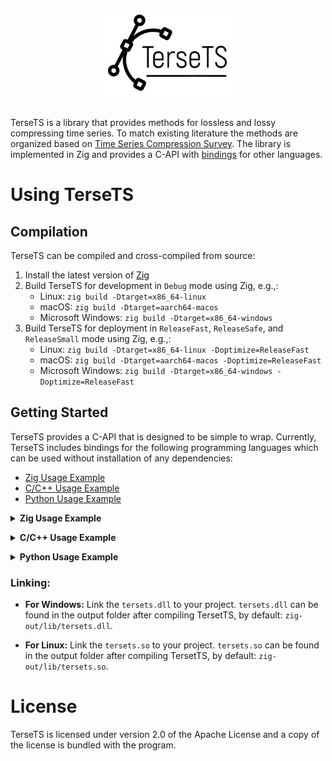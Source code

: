 <h1 align="center">
  <img src="docs/tersets.jpg" alt="TerseTS">
</h1>

TerseTS is a library that provides methods for lossless and lossy compressing time series. To match existing literature the methods are organized based on [Time Series Compression Survey](https://dl.acm.org/doi/10.1145/3560814). The library is implemented in Zig and provides a C-API with [bindings](#usage) for other languages.

# Using TerseTS

## Compilation

TerseTS can be compiled and cross-compiled from source:
1. Install the latest version of [Zig](https://ziglang.org/)
2. Build TerseTS for development in `Debug` mode using Zig, e.g.,:
   - Linux: `zig build -Dtarget=x86_64-linux`
   - macOS: `zig build -Dtarget=aarch64-macos`
   - Microsoft Windows: `zig build -Dtarget=x86_64-windows`
3. Build TerseTS for deployment in `ReleaseFast`, `ReleaseSafe`, and `ReleaseSmall` mode using Zig, e.g.,:
   - Linux: `zig build -Dtarget=x86_64-linux -Doptimize=ReleaseFast`
   - macOS: `zig build -Dtarget=aarch64-macos -Doptimize=ReleaseFast`
   - Microsoft Windows: `zig build -Dtarget=x86_64-windows -Doptimize=ReleaseFast`

## Getting Started
TerseTS provides a C-API that is designed to be simple to wrap. Currently, TerseTS includes bindings for the following programming languages which can be used without installation of any dependencies:
-  [Zig Usage Example](#zig-usage-example)
-  [C/C++ Usage Example](#c-usage-example)
-  [Python Usage Example](#python-usage-example)

<a id="zig-usage-example"></a>
<details>
<summary><strong>Zig Usage Example</strong></summary>

```c
const std = @import("std");
const tersets = @import("path/to/tersets.zig");

pub fn main() void {
    var uncompressed_values = [_]f64{1.0, 2.0, 3.0, 4.0, 5.0};
    const config = tersets.Configuration{
        .method = .SwingFilter,
        .error_bound = 0.1,
    };
    
    var compressed_values = try tersets.compress(data[0..], config);
    defer std.heap.page_allocator.free(compressed);

    var decompressed_values = try tersets.decompress(compressed, config);
    defer std.heap.page_allocator.free(decompressed);

    std.debug.print("Decompression successful: {any}\n", .{decompressed_values.len});
}
```

TerseTS provides `./src/tersets.zig` as the single access point and two main functions `compress` and `decompress`. For compression, you can select the compression method through the `Configuration` structure with two parameters: the compression method, e.g., `.method=.SwingFilter`, and the error bound, e.g., `.error_bound = 0.1`. For decompression, the `Configuration` is not needed---the method is encoded in the compressed values.
</details>

<a id="c-usage-example"></a>
<details>
<summary><strong>C/C++ Usage Example</strong></summary>

```c 
#include "tersets.h"
#include <stdio.h>

int main() {
    double uncompressed_values[] = {1.0, 2.0, 3.0, 4.0, 5.0};
    struct UncompressedValues uncompressed_values = {data, 5};

    // Configuration for compression.
    struct Configuration config = {2, 0.0}; // Method 2 (e.g., SwingFilter), and 0.1 error bound.

    // Prepare for compressed data.
    struct CompressedValues compressed_values;
    
    // Compress the data.
    int32_t result = compress(uncompressed_values, &compressed_values, config);
    if (result != 0) {
        printf("Compression failed with error code %d\n", result);
        return -1;
    }

    printf("Compression successful. Compressed data length: %lu\n", compressed_values.len);
    
    // Prepare for decompressed data.
    struct UncompressedValues decompressed_values;
   
    // Decompress the data.
    int32_t result = decompress(compressed_values, &decompressed_values);
    if (result != 0) {
        printf("Decompression failed with error code %d\n", result);
        return -1;
    }

    printf("Decompression successful. Uncompressed data length: %lu\n", decompressed_values.len);
    
    // Free the uncompressed data if dynamically allocated (not shown here)
    // free(decompressed_values.data);
    // free(compressed_values.data);
    return 0;
}
```

TerseTS provides `./bindings/c/tersets.h` as binding for C/C++, thus, the `#include "tersets.h"` in the source code. You need to link the TerseTS library to your project [linking](#linking).

-  Ensure that the method field in `Configuration` is set to a valid compression/decompression method supported by `TerseTS`.

-  Free dynamically allocated memory appropriately to avoid memory leaks.
</details>

<a id="python-usage-example"></a>
<details>
<summary><strong>Python Usage Example</strong></summary>

```python
import random
import sys
from tersets import compress, decompress, Method

uncompressed_values = [1.0, 2.0, 3.0, 4.0, 5.0]
error_bound = 0.1

# Compress using the SwingFilter method.
compressed_values = compress(uncompressed, 0.1, Method.SwingFilter)

# Decompress the data
decompressed = decompress(compressed_values)

print("Decompression successful. Uncompressed data length: ", len(decompressed))
```
To use TerseTS from Python first ensure the `__init__.py` file in `binding/python/__init__.py` links the correct shared library. Specifically, change the `library_path` variable to reflect the path to TerseTS's library [linking](#linking). For example, in Windows: `library_path = path/to/tersets/zig-out/lib/tersets.dll`.

</details>

### Linking:

* **For Windows:** Link the `tersets.dll` to your project. `tersets.dll` can be found in the output folder after compiling TersetTS, by default: `zig-out/lib/tersets.dll`.  

* **For Linux:** Link the `tersets.so` to your project. `tersets.so` can be found in the output folder after compiling TersetTS, by default: `zig-out/lib/tersets.so`.





# License
TerseTS is licensed under version 2.0 of the Apache License and a copy of the license is bundled with the program.